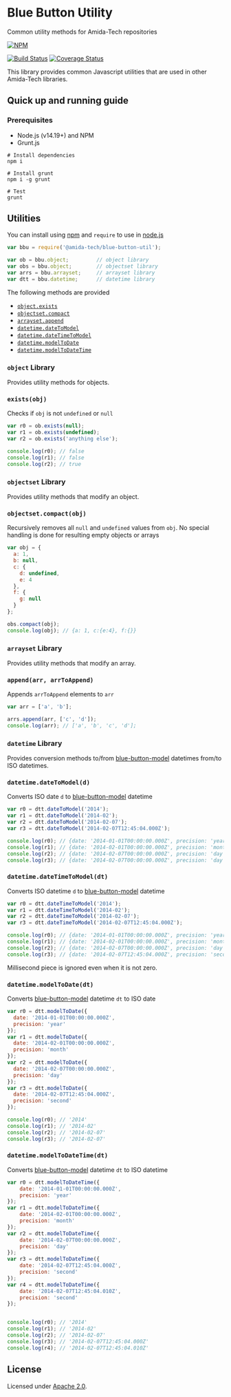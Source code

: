 Blue Button Utility
================

Common utility methods for Amida-Tech repositories

[![NPM](https://nodei.co/npm/@amida-tech/blue-button-util.png)](https://nodei.co/npm/@amida-tech/blue-button-util/)

[![Build Status](https://travis-ci.org/amida-tech/blue-button-util.svg)](https://travis-ci.org/amida-tech/blue-button-util)
[![Coverage Status](https://coveralls.io/repos/amida-tech/blue-button-util/badge.png)](https://coveralls.io/r/amida-tech/blue-button-util)

This library provides common Javascript utilities that are used in other Amida-Tech libraries.

## Quick up and running guide

### Prerequisites

- Node.js (v14.19+) and NPM
- Grunt.js

```
# Install dependencies
npm i

# Install grunt
npm i -g grunt

# Test
grunt

```

## Utilities

You can install using [npm](https://www.npmjs.com) and  `require` to use in [node.js](https://nodejs.org/)
```js
var bbu = require('@amida-tech/blue-button-util');

var ob = bbu.object;         // object library
var obs = bbu.object;        // objectset library
var arrs = bbu.arrayset;     // arrayset library
var dtt = bbu.datetime;      // datetime library
```

The following methods are provided
- [`object.exists`](#object.exists)
- [`objectset.compact`](#objectset.compact)
- [`arrayset.append`](#arrayset.append)
- [`datetime.dateToModel`](#datetime.dateToModel)
- [`datetime.dateTimeToModel`](#datetime.dateTimeToModel)
- [`datetime.modelToDate`](#datetime.modelToDate)
- [`datetime.modelToDateTime`](#datetime.modelToDateTime)

### `object` Library

Provides utility methods for objects.

### `exists(obj)`

Checks if `obj` is not `undefined` or `null`
```js
var r0 = ob.exists(null);
var r1 = ob.exists(undefined);
var r2 = ob.exists('anything else');

console.log(r0); // false
console.log(r1); // false
console.log(r2); // true
```

### `objectset` Library

Provides utility methods that modify an object.

### `objectset.compact(obj)`

Recursively removes all `null` and `undefined` values from `obj`.  No special handling is done for resulting empty objects or arrays
```js
var obj = {
  a: 1,
  b: null,
  c: {
    d: undefined,
    e: 4
  },
  f: {
    g: null
  }
};

obs.compact(obj);
console.log(obj); // {a: 1, c:{e:4}, f:{}}
```
### `arrayset` Library

Provides utility methods that modify an array.

### `append(arr, arrToAppend)`

Appends `arrToAppend` elements to `arr`
```js
var arr = ['a', 'b'];

arrs.append(arr, ['c', 'd']);
console.log(arr); // ['a', 'b', 'c', 'd'];
```

### `datetime` Library

Provides conversion methods to/from [blue-button-model](https://github.com/amida-tech/blue-button-model) datetimes from/to ISO datetimes.

### `datetime.dateToModel(d)`

Converts ISO date `d` to [blue-button-model](https://github.com/amida-tech/blue-button-model) datetime
```js
var r0 = dtt.dateToModel('2014');
var r1 = dtt.dateToModel('2014-02');
var r2 = dtt.dateToModel('2014-02-07');
var r3 = dtt.dateToModel('2014-02-07T12:45:04.000Z');

console.log(r0); // {date: '2014-01-01T00:00:00.000Z', precision: 'year'}
console.log(r1); // {date: '2014-02-01T00:00:00.000Z', precision: 'month'}
console.log(r2); // {date: '2014-02-07T00:00:00.000Z', precision: 'day'}
console.log(r3); // {date: '2014-02-07T00:00:00.000Z', precision: 'day'}
```

### `datetime.dateTimeToModel(dt)`

Converts ISO datetime `d` to [blue-button-model](https://github.com/amida-tech/blue-button-model) datetime
```js
var r0 = dtt.dateTimeToModel('2014');
var r1 = dtt.dateTimeToModel('2014-02');
var r2 = dtt.dateTimeToModel('2014-02-07');
var r3 = dtt.dateTimeToModel('2014-02-07T12:45:04.000Z');

console.log(r0); // {date: '2014-01-01T00:00:00.000Z', precision: 'year'}
console.log(r1); // {date: '2014-02-01T00:00:00.000Z', precision: 'month'}
console.log(r2); // {date: '2014-02-07T00:00:00.000Z', precision: 'day'}
console.log(r3); // {date: '2014-02-07T12:45:04.000Z', precision: 'second'}
```
Millisecond piece is ignored even when it is not zero.

### `datetime.modelToDate(dt)`

Converts [blue-button-model](https://github.com/amida-tech/blue-button-model) datetime `dt` to ISO date
```js
var r0 = dtt.modelToDate({
  date: '2014-01-01T00:00:00.000Z',
  precision: 'year'
});
var r1 = dtt.modelToDate({
  date: '2014-02-01T00:00:00.000Z',
  precision: 'month'
});
var r2 = dtt.modelToDate({
  date: '2014-02-07T00:00:00.000Z',
  precision: 'day'
});
var r3 = dtt.modelToDate({
  date: '2014-02-07T12:45:04.000Z',
  precision: 'second'
});

console.log(r0); // '2014'
console.log(r1); // '2014-02'
console.log(r2); // '2014-02-07'
console.log(r3); // '2014-02-07'
```

### `datetime.modelToDateTime(dt)`

Converts [blue-button-model](https://github.com/amida-tech/blue-button-model) datetime `dt` to ISO datetime
```js
var r0 = dtt.modelToDateTime({
    date: '2014-01-01T00:00:00.000Z',
    precision: 'year'
});
var r1 = dtt.modelToDateTime({
    date: '2014-02-01T00:00:00.000Z',
    precision: 'month'
});
var r2 = dtt.modelToDateTime({
    date: '2014-02-07T00:00:00.000Z',
    precision: 'day'
});
var r3 = dtt.modelToDateTime({
    date: '2014-02-07T12:45:04.000Z',
    precision: 'second'
});
var r4 = dtt.modelToDateTime({
    date: '2014-02-07T12:45:04.010Z',
    precision: 'second'
});


console.log(r0); // '2014'
console.log(r1); // '2014-02'
console.log(r2); // '2014-02-07'
console.log(r3); // '2014-02-07T12:45:04.000Z'
console.log(r4); // '2014-02-07T12:45:04.010Z'
```

## License

Licensed under [Apache 2.0](./LICENSE).
